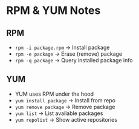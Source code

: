 # RPM & YUM Notes

## RPM
- `rpm -i package.rpm` → Install package
- `rpm -e package` → Erase (remove) package
- `rpm -q package` → Query installed package info

## YUM
- YUM uses RPM under the hood
- `yum install package` → Install from repo
- `yum remove package` → Remove package
- `yum list` → List available packages
- `yum repolist` → Show active repositories
